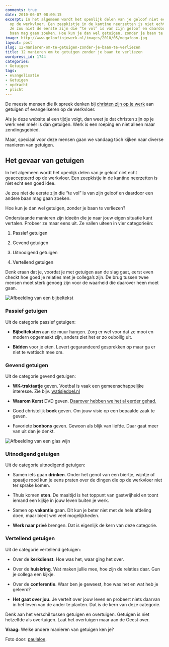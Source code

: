```yaml
---
comments: true
date: 2010-06-07 08:00:15
excerpt: In het algemeen wordt het openlijk delen van je geloof niet echt geaccepteerd
  op de werkvloer. Een zeepkistje in de kantine neerzetten is niet echt een goed idee.
  Je zou niet de eerste zijn die “te vol” is van zijn geloof en daardoor een andere
  baan mag gaan zoeken. Hoe kun je dan wel getuigen, zonder je baan te verliezen?
image: http://www.geloofinjewerk.nl/images/2010/05/megafoon.jpg
layout: post
slug: 12-manieren-om-te-getuigen-zonder-je-baan-te-verliezen
title: 12 manieren om te getuigen zonder je baan te verliezen
wordpress_id: 1744
categories:
- Getuigen
tags:
- evangelisatie
- Getuigen
- opdracht
- plicht
---
```


De meeste mensen die ik spreek denken bij [christen zijn op je werk](http://www.geloofinjewerk.nl/christen-zijn-op-je-werk/) aan getuigen of evangeliseren op de werkvloer.

Als je deze website al een tijdje volgt, dan weet je dat christen zijn op je werk veel méér is dan getuigen. Werk is een roeping en niet alleen maar zendingsgebied.

Maar, speciaal voor deze mensen gaan we vandaag tóch kijken naar diverse manieren van getuigen.




## Het gevaar van getuigen


In het algemeen wordt het openlijk delen van je geloof niet echt geaccepteerd op de werkvloer. Een zeepkistje in de kantine neerzetten is niet echt een goed idee.

Je zou niet de eerste zijn die “te vol” is van zijn geloof en daardoor een andere baan mag gaan zoeken.

Hoe kun je dan wel getuigen, zonder je baan te verliezen?

Onderstaande manieren zijn ideeën die je naar jouw eigen situatie kunt vertalen. Probeer ze maar eens uit. Ze vallen uiteen in vier categorieën:



	
  1. Passief getuigen

	
  2. Gevend getuigen

	
  3. Uitnodigend getuigen

	
  4. Vertellend getuigen


Denk eraan dat je, voordat je met getuigen aan de slag gaat, eerst even checkt hoe goed je relaties met je collega’s zijn. De brug tussen twee mensen moet sterk genoeg zijn voor de waarheid die daarover heen moet gaan.

![Afbeelding van een bijbeltekst](http://www.geloofinjewerk.nl/images/2010/06/spreuken16-3.png)



### Passief getuigen


Uit de categorie passief getuigen:



	
  * **Bijbelteksten** aan de muur hangen. Zorg er wel voor dat ze mooi en modern opgemaakt zijn, anders ziet het er zo oubollig uit.

	
  * **Bidden** voor je eten. Levert gegarandeerd gesprekken op maar ga er niet te wettisch mee om.





### Gevend getuigen


Uit de categorie gevend getuigen:



	
  * **WK-traktaatje** geven. Voetbal is vaak een gemeenschappelijke interesse. Zie bijv. [watisjedoel.nl](http://www.watisjedoel.nl)

	
  * **Waarom Kerst** DVD geven. [Daarover hebben we het al eerder gehad.](http://www.geloofinjewerk.nl/2009/12/07/6-redenen-waarom-kerst-dvd/)

	
  * Goed christelijk **boek** geven. Om jouw visie op een bepaalde zaak te geven.

	
  * Favoriete **bonbons** geven. Gewoon als blijk van liefde. Daar gaat meer van uit dan je denkt.



![Afbeelding van een glas wijn](http://www.geloofinjewerk.nl/images/2010/06/glaswijn.jpg)



### Uitnodigend getuigen


Uit de categorie uitnodigend getuigen:



	
  * Samen iets gaan **drinken**. Onder het genot van een biertje, wijntje of spaatje rood kun je eens praten over de dingen die op de werkvloer niet ter sprake komen.

	
  * Thuis komen **eten**. De maaltijd is het toppunt van gastvrijheid en toont iemand een kijkje in jouw leven buiten je werk.

	
  * Samen op **vakantie** gaan. Dit kun je beter niet met de hele afdeling doen, maar biedt wel veel mogelijkheden.

	
  * **Werk naar privé** brengen. Dat is eigenlijk de kern van deze categorie.





### Vertellend getuigen


Uit de categorie vertellend getuigen:



	
  * Over de **kerkdienst**. Hoe was het, waar ging het over.

	
  * Over de **huiskring**. Wat maken jullie mee, hoe zijn de relaties daar. Gun je collega een kijkje.

	
  * Over de **conferentie**. Waar ben je geweest, hoe was het en wat heb je geleerd?

	
  * **Het gaat over jou.** Je vertelt over jouw leven en probeert niets daarvan in het leven van de ander te planten. Dat is de kern van deze categorie.


Denk aan het verschil tussen getuigen en overtuigen. Getuigen is niet hetzelfde als overtuigen. Laat het overtuigen maar aan de Geest over.

**Vraag:** Welke andere manieren van getuigen ken je?



Foto door: [paulaloe](http://www.flickr.com/photos/paulaloe/148138443/).
